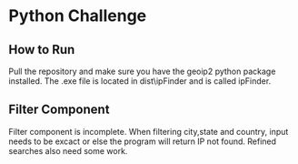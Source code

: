 # Python Challenge
## How to Run
Pull the repository and make sure you have the geoip2 python package installed. The .exe file is located in dist\ipFinder and is called ipFinder.
## Filter Component
Filter component is incomplete. When filtering city,state and country, input needs to be excact or else the program will return IP not found. Refined searches also need some work.

